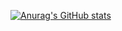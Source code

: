 [![Anurag's GitHub stats](https://github-readme-stats.vercel.app/api?username=angrymusic&theme=blue-green)](https://github.com/anuraghazra/github-readme-stats)

<!--
**angrymusic/angrymusic** is a ✨ _special_ ✨ repository because its `README.md` (this file) appears on your GitHub profile.

Here are some ideas to get you started:

- 🔭 I’m currently working on ...
- 🌱 I’m currently learning ...
- 👯 I’m looking to collaborate on ...
- 🤔 I’m looking for help with ...
- 💬 Ask me about ...
- 📫 How to reach me: ...
- 😄 Pronouns: ...
- ⚡ Fun fact: ...
-->

